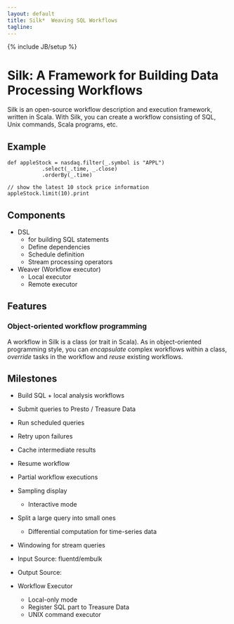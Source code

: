 ```yaml
---
layout: default
title: Silk*  Weaving SQL Workflows
tagline: 
---
```

{% include JB/setup %}

# Silk: A Framework for Building Data Processing Workflows

Silk is an open-source workflow description and execution framework, written in Scala. With Silk, you can create a workflow consisting of
 SQL, Unix commands, Scala programs, etc.

## Example

    def appleStock = nasdaq.filter(_.symbol is "APPL")
               .select(_.time, _.close)
               .orderBy(_.time)

    // show the latest 10 stock price information
    appleStock.limit(10).print

## Components

* DSL
  * for building SQL statements
  * Define dependencies
  * Schedule definition
  * Stream processing operators
* Weaver (Workflow executor)
  * Local executor
  * Remote executor

## Features

### Object-oriented workflow programming

A workflow in Silk is a class (or trait in Scala).
As in object-oriented programming style, you can *encapsulate* complex workflows within a class, *override* tasks in the
workflow and *reuse* existing workflows.

## Milestones

*  Build SQL + local analysis workflows
*  Submit queries to Presto / Treasure Data
*  Run scheduled queries
*  Retry upon failures
*  Cache intermediate results
*  Resume workflow
*  Partial workflow executions
*  Sampling display
   *  Interactive mode
*  Split a large query into small ones
   *  Differential computation for time-series data

*  Windowing for stream queries

*  Input Source: fluentd/embulk
*  Output Source:

*  Workflow Executor
   *  Local-only mode
   *  Register SQL part to Treasure Data
   *  UNIX command executor
